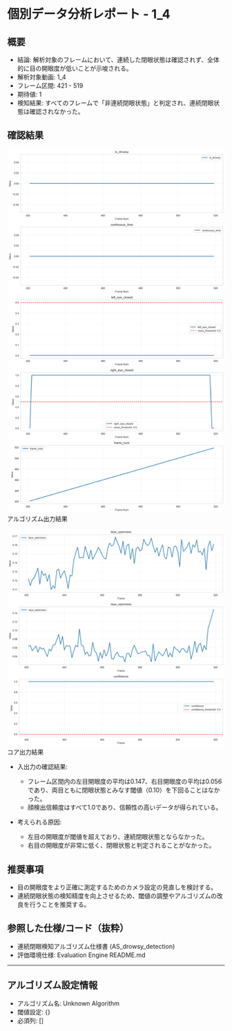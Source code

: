 # 個別データ分析レポート - 1_4

## 概要

- 結論: 解析対象のフレームにおいて、連続した閉眼状態は確認されず、全体的に目の開眼度が低いことが示唆される。
- 解析対象動画: 1_4
- フレーム区間: 421 - 519
- 期待値: 1
- 検知結果: すべてのフレームで「非連続閉眼状態」と判定され、連続閉眼状態は確認されなかった。

## 確認結果

![アルゴリズム出力結果のグラフ](viz/algorithm_output_plot.png)
アルゴリズム出力結果

![コア出力結果のグラフ](viz/core_output_plot.png)
コア出力結果

- 入出力の確認結果: 
  - フレーム区間内の左目開眼度の平均は0.147、右目開眼度の平均は0.056であり、両目ともに閉眼状態とみなす閾値（0.10）を下回ることはなかった。
  - 顔検出信頼度はすべて1.0であり、信頼性の高いデータが得られている。

- 考えられる原因:
  - 左目の開眼度が閾値を超えており、連続閉眼状態とならなかった。
  - 右目の開眼度が非常に低く、閉眼状態と判定されることがなかった。

## 推奨事項

- 目の開眼度をより正確に測定するためのカメラ設定の見直しを検討する。
- 連続閉眼状態の検知精度を向上させるため、閾値の調整やアルゴリズムの改良を行うことを推奨する。

## 参照した仕様/コード（抜粋）
- 連続閉眼検知アルゴリズム仕様書 (AS_drowsy_detection)
- 評価環境仕様: Evaluation Engine README.md

---

## アルゴリズム設定情報
- アルゴリズム名: Unknown Algorithm
- 閾値設定: {}
- 必須列: []
